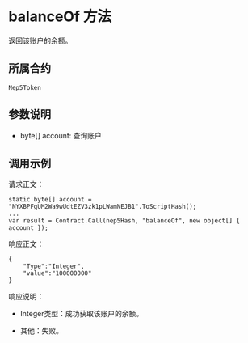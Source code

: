 # balanceOf 方法

返回该账户的余额。

## 所属合约

	Nep5Token

## 参数说明

- byte[] account: 查询账户

## 调用示例

请求正文：

```
static byte[] account = "NYXBPFgUM2Wa9wUdtEZV3zk1pLWamNEJB1".ToScriptHash();
...
var result = Contract.Call(nep5Hash, "balanceOf", new object[] { account });
```

响应正文：

```
{
	"Type":"Integer",
	"value":"100000000"
}
```

响应说明：

- Integer类型：成功获取该账户的余额。

- 其他：失败。
